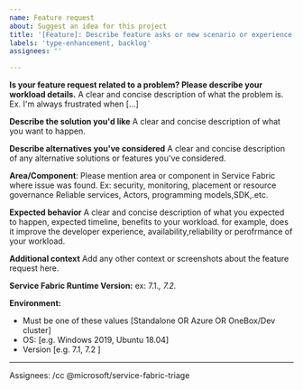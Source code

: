```yaml
---
name: Feature request
about: Suggest an idea for this project
title: '[Feature]: Describe feature asks or new scenario or experience you want to enable'
labels: 'type-enhancement, backlog'
assignees: ''

---
```


**Is your feature request related to a problem? Please describe your workload details.**
A clear and concise description of what the problem is. Ex. I'm always frustrated when [...]

**Describe the solution you'd like**
A clear and concise description of what you want to happen.

**Describe alternatives you've considered**
A clear and concise description of any alternative solutions or features you've considered.


**Area/Component**:
Please mention area or component in Service Fabric where issue was found. Ex: security, monitoring, placement or resource governance Reliable services, Actors, programming models,SDK,.etc.


**Expected behavior**
A clear and concise description of what you expected to happen, expected timeline, benefits to your workload. for example, does it improve the developer experience, availability,reliability or perofrmance of your workload.


**Additional context**
Add any other context or screenshots about the feature request here.

**Service Fabric Runtime Version:** 
ex: 7.1.*, 7.2.*

**Environment:**
 - Must be one of these values [Standalone OR Azure OR OneBox/Dev cluster]
 - OS: [e.g. Windows 2019, Ubuntu 18.04] 
 - Version [e.g. 7.1, 7.2 ]

---
Assignees: /cc @microsoft/service-fabric-triage

